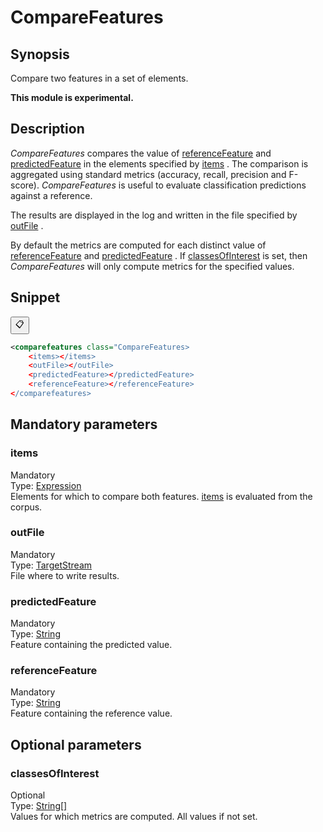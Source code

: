 <h1 class="module">CompareFeatures</h1>

## Synopsis

Compare two features in a set of elements.

**This module is experimental.**

## Description

 *CompareFeatures* compares the value of <a href="#referenceFeature" class="param">referenceFeature</a> and <a href="#predictedFeature" class="param">predictedFeature</a> in the elements specified by <a href="#items" class="param">items</a> . The comparison is aggregated using standard metrics (accuracy, recall, precision and F-score). *CompareFeatures* is useful to evaluate classification predictions against a reference.

The results are displayed in the log and written in the file specified by <a href="#outFile" class="param">outFile</a> .

By default the metrics are computed for each distinct value of <a href="#referenceFeature" class="param">referenceFeature</a> and <a href="#predictedFeature" class="param">predictedFeature</a> . If <a href="#classesOfInterest" class="param">classesOfInterest</a> is set, then *CompareFeatures* will only compute metrics for the specified values.

## Snippet



<button class="copy-code-button" title="Copy to clipboard" onclick="copy_code(this)">📋</button>
```xml
<comparefeatures class="CompareFeatures>
    <items></items>
    <outFile></outFile>
    <predictedFeature></predictedFeature>
    <referenceFeature></referenceFeature>
</comparefeatures>
```

## Mandatory parameters

<h3 id="items" class="param">items</h3>

<div class="param-level param-level-mandatory">Mandatory
</div>
<div class="param-type">Type: <a href="../converter/fr.inra.maiage.bibliome.alvisnlp.core.corpus.expressions.Expression" class="converter">Expression</a>
</div>
Elements for which to compare both features. <a href="#items" class="param">items</a> is evaluated from the corpus.

<h3 id="outFile" class="param">outFile</h3>

<div class="param-level param-level-mandatory">Mandatory
</div>
<div class="param-type">Type: <a href="../converter/fr.inra.maiage.bibliome.util.streams.TargetStream" class="converter">TargetStream</a>
</div>
File where to write results.

<h3 id="predictedFeature" class="param">predictedFeature</h3>

<div class="param-level param-level-mandatory">Mandatory
</div>
<div class="param-type">Type: <a href="../converter/java.lang.String" class="converter">String</a>
</div>
Feature containing the predicted value.

<h3 id="referenceFeature" class="param">referenceFeature</h3>

<div class="param-level param-level-mandatory">Mandatory
</div>
<div class="param-type">Type: <a href="../converter/java.lang.String" class="converter">String</a>
</div>
Feature containing the reference value.

## Optional parameters

<h3 id="classesOfInterest" class="param">classesOfInterest</h3>

<div class="param-level param-level-optional">Optional
</div>
<div class="param-type">Type: <a href="../converter/java.lang.String%5B%5D" class="converter">String[]</a>
</div>
Values for which metrics are computed. All values if not set.

